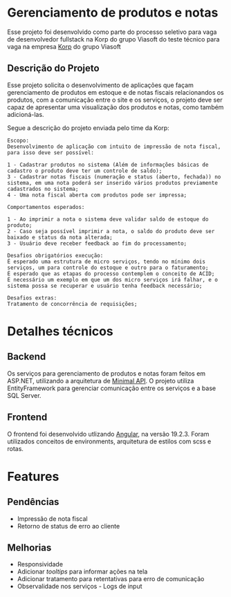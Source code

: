 # Gerenciamento de produtos e notas
Esse projeto foi desenvolvido como parte do processo seletivo para vaga de desenvolvedor fullstack na Korp do grupo Viasoft do teste técnico para vaga na empresa [Korp](https://www.korp.com.br/) do grupo Viasoft

## Descrição do Projeto
Esse projeto solicita o desenvolvimento de aplicações que façam gerenciamento de produtos em estoque e de notas fiscais relacionandos os produtos, com a comunicação entre o site e os serviços, o projeto deve ser capaz de apresentar uma visualização dos produtos e notas, como também adicioná-las.


Segue a descrição do projeto enviada pelo time da Korp:
```
Escopo:
Desenvolvimento de aplicação com intuito de impressão de nota fiscal, para isso deve ser possível:
 
1 - Cadastrar produtos no sistema (Além de informações básicas de cadastro o produto deve ter um controle de saldo);
3 - Cadastrar notas fiscais (numeração e status (aberto, fechada)) no sistema, em uma nota poderá ser inserido vários produtos previamente cadastrados no sistema;
4 - Uma nota fiscal aberta com produtos pode ser impressa;
 
Comportamentos esperados:
 
1 - Ao imprimir a nota o sistema deve validar saldo de estoque do produto;
2 - Caso seja possível imprimir a nota, o saldo do produto deve ser baixado e status da nota alterada;
3 - Usuário deve receber feedback ao fim do processamento;
 
Desafios obrigatórios execução:
É esperado uma estrutura de micro serviços, tendo no mínimo dois serviços, um para controle do estoque e outro para o faturamento;
É esperado que as etapas do processo contemplem o conceito de ACID;
É necessário um exemplo em que um dos micro serviços irá falhar, e o sistema possa se recuperar e usuário tenha feedback necessário;
 
Desafios extras:
Tratamento de concorrência de requisições;
```

# Detalhes técnicos
## Backend
Os serviços para gerenciamento de produtos e notas foram feitos em ASP.NET, utilizando a arquitetura de [Minimal API](https://learn.microsoft.com/en-us/aspnet/core/tutorials/min-web-api). O projeto utiliza EntityFramework para gerenciar comunicação entre os serviços e a base SQL Server.

## Frontend
O frontend foi desenvolvido utlizando [Angular](https://angular.dev/), na versão 19.2.3. Foram utilizados conceitos de environments, arquitetura de estilos com scss e rotas.

# Features

## Pendências
- Impressão de nota fiscal
- Retorno de status de erro ao cliente

## Melhorias
- Responsividade
- Adicionar _tooltips_ para informar ações na tela
- Adicionar tratamento para retentativas para erro de comunicação
- Observalidade nos serviços - Logs de input
